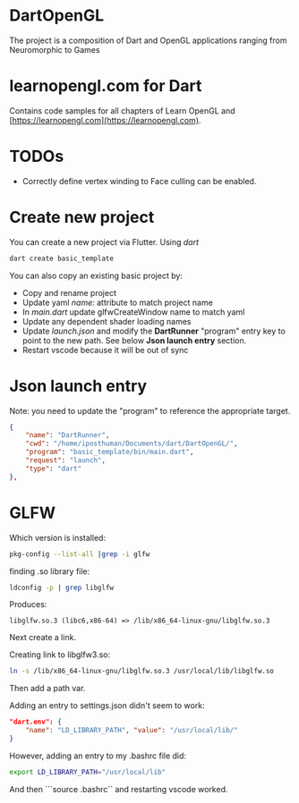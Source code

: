 # DartOpenGL
The project is a composition of Dart and OpenGL applications ranging from Neuromorphic to Games

# learnopengl.com for Dart
Contains code samples for all chapters of Learn OpenGL and [https://learnopengl.com](https://learnopengl.com). 

# TODOs
- Correctly define vertex winding to Face culling can be enabled.

# Create new project
You can create a new project via Flutter. Using *dart*

```sh
dart create basic_template
```

You can also copy an existing basic project by:
- Copy and rename project
- Update yaml *name:* attribute to match project name
- In *main.dart* update glfwCreateWindow name to match yaml
- Update any dependent shader loading names
- Update *launch.json* and modify the **DartRunner** "program" entry key to point to the new path. See below **Json launch entry** section.
- Restart vscode because it will be out of sync

# Json launch entry
Note: you need to update the "program" to reference the appropriate target.
```json
{
    "name": "DartRunner",
    "cwd": "/home/iposthuman/Documents/dart/DartOpenGL/",
    "program": "basic_template/bin/main.dart",
    "request": "launch",
    "type": "dart"
},
```

# GLFW
Which version is installed:
```sh
pkg-config --list-all |grep -i glfw
```

finding .so library file:
```sh
ldconfig -p | grep libglfw
```
Produces:
```
libglfw.so.3 (libc6,x86-64) => /lib/x86_64-linux-gnu/libglfw.so.3
```

Next create a link.

Creating link to libglfw3.so:
```sh
ln -s /lib/x86_64-linux-gnu/libglfw.so.3 /usr/local/lib/libglfw.so
```

Then add a path var.

Adding an entry to settings.json didn't seem to work:
```json
"dart.env": {
    "name": "LD_LIBRARY_PATH", "value": "/usr/local/lib/"
}
```

However, adding an entry to my .bashrc file did:
```sh
export LD_LIBRARY_PATH="/usr/local/lib"
```
And then ```source .bashrc`` and restarting vscode worked.

